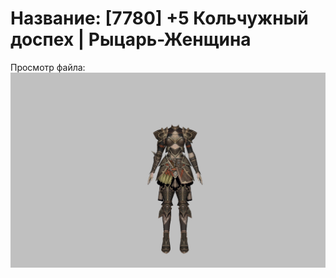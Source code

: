 # Название: [7780] +5 Кольчужный доспех | Рыцарь-Женщина

Просмотр файла:
![p010006.png](p010006.png)
